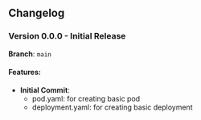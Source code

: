 ## Changelog

### Version 0.0.0 - Initial Release

**Branch**: `main`

#### Features:
- **Initial Commit**:
  - pod.yaml: for creating basic pod
  - deployment.yaml: for creating basic deployment
  